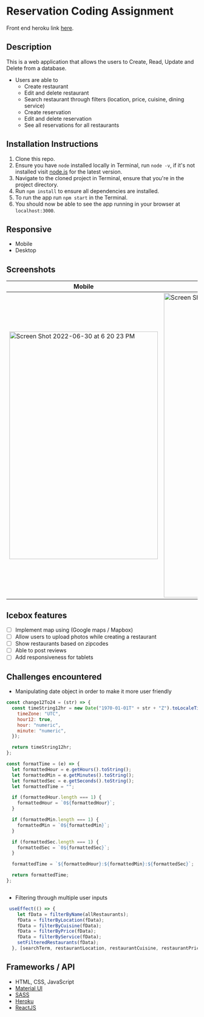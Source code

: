 # Reservation Coding Assignment

Front end heroku link [here](https://takehome-usv.herokuapp.com/).

## Description 
This is a web application that allows the users to Create, Read, Update and Delete from a database. 
- Users are able to
  - Create restaurant
  - Edit and delete restaurant
   - Search restaurant through filters (location, price, cuisine, dining service) 
  - Create reservation
  - Edit and delete reservation
  - See all reservations for all restaurants


## Installation Instructions 

1. Clone this repo.
2. Ensure you have `node` installed locally in Terminal, run `node -v`, if it's not installed visit [node.js](https://nodejs.org/en/) for the latest version.
3. Navigate to the cloned project in Terminal, ensure that you're in the project directory.
4. Run `npm install` to ensure all dependencies are installed.
5. To run the app run `npm start` in the Terminal.
6. You should now be able to see the app running in your browser at `localhost:3000`.


## Responsive

- Mobile 
- Desktop

## Screenshots

| Mobile  | Desktop |
| ------------- | ------------- |
| <img width="391" height="600" alt="Screen Shot 2022-06-30 at 6 20 23 PM" src="https://user-images.githubusercontent.com/55720394/176788348-1b521d7b-d760-4928-a188-d0145049797a.png"> | <img width="803" alt="Screen Shot 2022-06-30 at 6 19 49 PM" src="https://user-images.githubusercontent.com/55720394/176788412-58eb73a3-70fb-4876-a07a-c3f27cfe6ad3.png">  |


## Icebox features

- [ ] Implement map using (Google maps / Mapbox)
- [ ] Allow users to upload photos while creating a restaurant
- [ ] Show restaurants based on zipcodes
- [ ] Able to post reviews
- [ ] Add responsiveness for tablets 

## Challenges encountered
- Manipulating date object in order to make it more user friendly

```js
const change12To24 = (str) => {
  const timeString12hr = new Date("1970-01-01T" + str + "Z").toLocaleTimeString("en-US", {
    timeZone: "UTC",
    hour12: true,
    hour: "numeric",
    minute: "numeric",
  });

  return timeString12hr;
};

const formatTime = (e) => {
  let formattedHour = e.getHours().toString();
  let formattedMin = e.getMinutes().toString();
  let formattedSec = e.getSeconds().toString();
  let formattedTime = "";

  if (formattedHour.length === 1) {
    formattedHour = `0${formattedHour}`;
  }

  if (formattedMin.length === 1) {
    formattedMin = `0${formattedMin}`;
  }

  if (formattedSec.length === 1) {
    formattedSec = `0${formattedSec}`;
  }

  formattedTime = `${formattedHour}:${formattedMin}:${formattedSec}`;

  return formattedTime;
};



```
- Filtering through multiple user inputs 

``` js
 useEffect(() => {
    let fData = filterByName(allRestaurants);
    fData = filterByLocation(fData);
    fData = filterByCuisine(fData);
    fData = filterByPrice(fData);
    fData = filterByService(fData);
    setFilteredRestaurants(fData);
  }, [searchTerm, restaurantLocation, restaurantCuisine, restaurantPrice, restaurantService]);
```

## Frameworks / API

- HTML, CSS, JavaScript
- [Material UI](https://mui.com/)
- [SASS](https://www.npmjs.com/package/node-sass)
- [Heroku](https://www.heroku.com/)
- [ReactJS](https://reactjs.org/)
